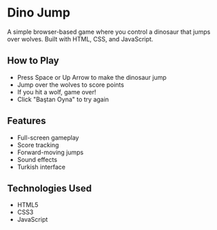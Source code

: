 # Dino Jump

A simple browser-based game where you control a dinosaur that jumps over wolves. Built with HTML, CSS, and JavaScript.

## How to Play

- Press Space or Up Arrow to make the dinosaur jump
- Jump over the wolves to score points
- If you hit a wolf, game over!
- Click "Baştan Oyna" to try again

## Features

- Full-screen gameplay
- Score tracking
- Forward-moving jumps
- Sound effects
- Turkish interface

## Technologies Used

- HTML5
- CSS3
- JavaScript
